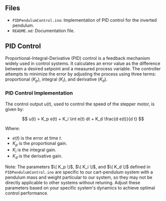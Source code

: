 ## Files

- `PIDPendulumControl.ino`: Implementation of PID control for the inverted pendulum.
- `README.md`: Documentation file.
  
## PID Control

Proportional-Integral-Derivative (PID) control is a feedback mechanism widely used in control systems. It calculates an error value as the difference between a desired setpoint and a measured process variable. The controller attempts to minimize the error by adjusting the process using three terms: proportional $(K_p)$, integral $(K_i)$, and derivative $(K_d)$.

### PID Control Implementation 

The control output $u(t)$, used to control the speed of the stepper motor, is given by:

$$ u(t) = K_p e(t) + K_i \int e(t)  dt + K_d \frac{d e(t)}{d t} $$

Where:
- $e(t)$ is the error at time $t$.
- $K_p$ is the proportional gain.
- $K_i$ is the integral gain.
- $K_d$ is the derivative gain.
  
Note: The parameters $\( K_p \)$, $\( K_i \)$, and $\( K_d \)$ defined in `PIDPendulumControl.ino` are specific to our cart-pendulum system with a pendulum mass and weight particular to our system, so they may not be directly applicable to other systems without retuning. Adjust these parameters based on your specific system's dynamics to achieve optimal control performance.
